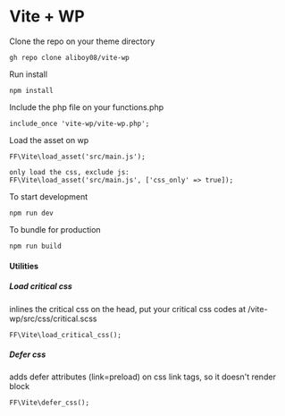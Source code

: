 <h1>Vite + WP</h1>

Clone the repo on your theme directory
```
gh repo clone aliboy08/vite-wp
```

Run install
```
npm install
```


Include the php file on your functions.php
```
include_once 'vite-wp/vite-wp.php';
```

Load the asset on wp
```
FF\Vite\load_asset('src/main.js');

only load the css, exclude js:
FF\Vite\load_asset('src/main.js', ['css_only' => true]);
```

To start development
```
npm run dev
```

To bundle for production
```
npm run build
```

<h4>Utilities</h4>

<h5>Load critical css</h5>

inlines the critical css on the head, put your critical css codes at /vite-wp/src/css/critical.scss
```
FF\Vite\load_critical_css();
```

<h5>Defer css</h5>

adds defer attributes (link=preload) on css link tags, so it doesn't render block
```
FF\Vite\defer_css();
```
